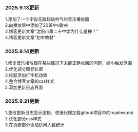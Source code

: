 ### 2025.9.13更新
1.添加了一个宇宙无敌超级帅气的音乐播放器<br>
2.向播放器中添加了20首中v歌曲<br>
3.博客更新文章“沈阳市第二十中学为什么是神？”<br>
4.博客更新文章“初中教材”  <br>

### 2025.9.14更新
1.修复音乐播放器在某些情况下未能正确收回的问题，缩小触发范围<br>
2.优化部分图标位置<br>
3.标题添加打字机动效<br>
4.整合博客文章的css样式<br>
5.添加更新日志界面<br>

### 2025.9.21更新
1.更改更新日志显示逻辑，使用代理加载github项目中的readme.md<br>
2.优化部分css样式<br>
3.在页脚部分添加访问人数统计<br>